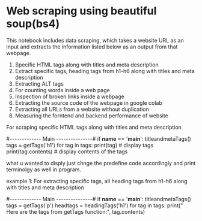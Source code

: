 
# **Web scraping using beautiful soup(bs4)**

This notebook includes data scraping, which takes a website URL as an input and extracts the information listed below as an output from that webpage.

1. Specific HTML tags along with titles and meta description
2. Extract specific tags, heading tags from h1-h6 along with titles and meta description
3. Extracting ALT tags
4. For counting words inside a web page
5. Inspection of broken links inside a webpage
6. Extracting the source code of the webpage in google colab
7. Extracting all URLs from a website without duplication
8. Measuring the forntend and backend performance of website

 For scraping specific HTML tags along with titles and meta description
 
#------------- Main ---------------#
if __name__ == '__main__':
 titleandmetaTags()
  tags = getTags('h1')
  for tag in tags:
     print(tag) # display tags 
     print(tag.contents) # display contents of the tags



what u wanted to disply just chnge the predefine code accordingly and print terminolgy as well in program.

example 1: 
For extracting specific tags, all heading tags from h1-h6 along with titles and meta description

#------------- Main ---------------#
if __name__ == '__main__':
  titleandmetaTags()
  tags = getTags('p')
  headtags = headingTags('h1')
  for tag in tags:
     print(" Here are the tags from getTags function:", tag.contents)
        

     
